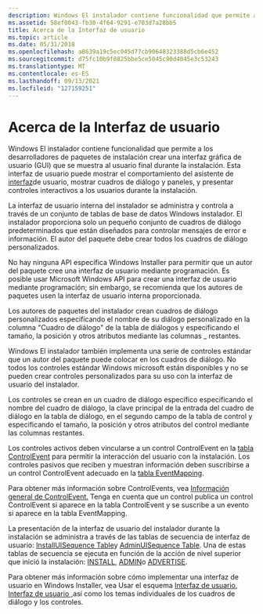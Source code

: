 ```yaml
---
description: Windows El instalador contiene funcionalidad que permite a los desarrolladores de paquetes de instalación crear una interfaz gráfica de usuario (GUI) que se muestra al usuario final durante la instalación.
ms.assetid: 58ef0043-fb30-4f64-9291-e703d7a28bb5
title: Acerca de la Interfaz de usuario
ms.topic: article
ms.date: 05/31/2018
ms.openlocfilehash: a8639a19c5ec045d77cb90648323388d5cb6e452
ms.sourcegitcommit: d75fc10b9f0825bbe5ce5045c90d4045e3c53243
ms.translationtype: MT
ms.contentlocale: es-ES
ms.lasthandoff: 09/13/2021
ms.locfileid: "127159251"
---
```

# <a name="about-the-user-interface"></a>Acerca de la Interfaz de usuario

Windows El instalador contiene funcionalidad que permite a los desarrolladores de paquetes de instalación crear una interfaz gráfica de usuario (GUI) que se muestra al usuario final durante la instalación. Esta interfaz de usuario puede mostrar el comportamiento del asistente de [interfaz](user-interface-wizard-behavior.md)de usuario, mostrar cuadros de diálogo y paneles, y presentar controles interactivos a los usuarios durante la instalación.

La interfaz de usuario interna del instalador se administra y controla a través de un conjunto de tablas de base de datos Windows instalador. El instalador proporciona solo un pequeño conjunto de cuadros de diálogo predeterminados que están diseñados para controlar mensajes de error e información. El autor del paquete debe crear todos los cuadros de diálogo personalizados.

No hay ninguna API específica Windows Installer para permitir que un autor del paquete cree una interfaz de usuario mediante programación. Es posible usar Microsoft Windows API para crear una interfaz de usuario mediante programación; sin embargo, se recomienda que los autores de paquetes usen la interfaz de usuario interna proporcionada.

Los autores de paquetes del instalador crean cuadros de diálogo personalizados especificando el nombre de su diálogo personalizado en la columna "Cuadro de diálogo" de la tabla de diálogos y especificando el tamaño, la posición y otros atributos mediante las columnas \_ restantes.

Windows El instalador también implementa una serie de controles estándar que un autor del paquete puede colocar en los cuadros de diálogo. No todos los controles estándar Windows microsoft están disponibles y no se pueden crear controles personalizados para su uso con la interfaz de usuario del instalador.

Los controles se crean en un cuadro de diálogo específico especificando el nombre del cuadro de diálogo, la clave principal de la entrada del cuadro de diálogo en la tabla de diálogo, en el segundo campo de la tabla de control y especificando el tamaño, la posición y otros atributos del control mediante las columnas restantes.

Los controles activos deben vincularse a un control ControlEvent en la [tabla ControlEvent](controlevent-table.md) para permitir la interacción del usuario con la instalación. Los controles pasivos que reciben y muestran información deben suscribirse a un control ControlEvent adecuado en la [tabla EventMapping](eventmapping-table.md).

Para obtener más información sobre ControlEvents, vea [Información general de ControlEvent.](controlevent-overview.md) Tenga en cuenta que un control publica un control ControlEvent si aparece en la tabla ControlEvent y se suscribe a un evento si aparece en la tabla EventMapping.

La presentación de la interfaz de usuario del instalador durante la instalación se administra a través de las tablas de secuencia de interfaz de usuario: [InstallUISequence Table](installuisequence-table.md)y [AdminUISequence Table](adminuisequence-table.md). Una de estas tablas de secuencia se ejecuta en función de la acción de nivel superior que inició la instalación: [INSTALL,](install-action.md) [ADMIN](admin-action.md)o [ADVERTISE](advertise-action.md).

Para obtener más información sobre cómo implementar una interfaz de usuario en Windows Installer, vea Usar el esquema [Interfaz de usuario](using-the-user-interface.md), [Interfaz de usuario ,](user-interface-schema.md)así como los temas individuales de los cuadros de diálogo y los controles.

 

 



